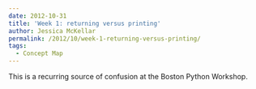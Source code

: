 ```yaml
---
date: 2012-10-31
title: 'Week 1: returning versus printing'
author: Jessica McKellar
permalink: /2012/10/week-1-returning-versus-printing/
tags:
  - Concept Map
---
```

This is a recurring source of confusion at the Boston Python Workshop.
